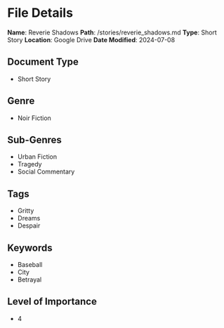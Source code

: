 # File Details

**Name**: Reverie Shadows
**Path**: /stories/reverie_shadows.md
**Type**: Short Story
**Location**: Google Drive
**Date Modified**: 2024-07-08

## Document Type
- Short Story

## Genre
- Noir Fiction

## Sub-Genres
- Urban Fiction
- Tragedy
- Social Commentary

## Tags
- Gritty
- Dreams
- Despair

## Keywords
- Baseball
- City
- Betrayal

## Level of Importance
- 4
